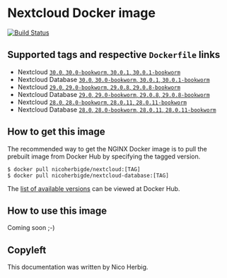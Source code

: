 # Nextcloud Docker image

[![Build Status](https://github.com/nicoherbigio/docker-nextcloud/actions/workflows/build-docker-images.yml/badge.svg)](https://github.com/nicoherbigio/docker-nextcloud/actions/workflows/build-docker-images.yml)

## Supported tags and respective `Dockerfile` links

* Nextcloud [`30.0`, `30.0-bookworm`, `30.0.1`, `30.0.1-bookworm`](https://github.com/nicoherbigio/docker-nextcloud/blob/main/30.0/debian/nextcloud/default/Dockerfile)
* Nextcloud Database [`30.0`, `30.0-bookworm`, `30.0.1`, `30.0.1-bookworm`](https://github.com/nicoherbigio/docker-nextcloud/blob/main/3ß.0/debian/nextcloud-database/default/Dockerfile)
* Nextcloud [`29.0`, `29.0-bookworm`, `29.0.8`, `29.0.8-bookworm`](https://github.com/nicoherbigio/docker-nextcloud/blob/main/29.0/debian/nextcloud/default/Dockerfile)
* Nextcloud Database [`29.0`, `29.0-bookworm`, `29.0.8`, `29.0.8-bookworm`](https://github.com/nicoherbigio/docker-nextcloud/blob/main/29.0/debian/nextcloud-database/default/Dockerfile)
* Nextcloud [`28.0`, `28.0-bookworm`, `28.0.11`, `28.0.11-bookworm`](https://github.com/nicoherbigio/docker-nextcloud/blob/main/28.0/debian/nextcloud/default/Dockerfile)
* Nextcloud Database [`28.0`, `28.0-bookworm`, `28.0.11`, `28.0.11-bookworm`](https://github.com/nicoherbigio/docker-nextcloud/blob/main/28.0/debian/nextcloud-database/default/Dockerfile)

## How to get this image

The recommended way to get the NGINX Docker image is to pull the prebuilt image from Docker Hub by specifying the tagged version.

```console
$ docker pull nicoherbigde/nextcloud:[TAG]
$ docker pull nicoherbigde/nextcloud-database:[TAG]
```

The [list of available versions](https://hub.docker.com/r/nicoherbigde/nextcloud/tags) can be viewed at Docker Hub.

## How to use this image

Coming soon ;-)

## Copyleft

This documentation was written by Nico Herbig.
